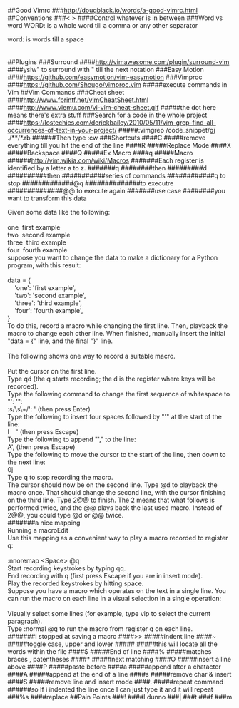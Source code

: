 ##Good Vimrc
###http://dougblack.io/words/a-good-vimrc.html
##Conventions
###< >
####Control whatever is in between
###Word vs word
WORD: is a whole word till a comma or any other separator<div>word: is words till a space</div><div><br></div><div><div><br></div></div>
##Plugins
###Surround
####http://vimawesome.com/plugin/surround-vim
####ysiw" to surround with " till the next notation
###Easy Motion
####https://github.com/easymotion/vim-easymotion
###Vimproc
####https://github.com/Shougo/vimproc.vim
#####execute commands in Vim
##Vim Commands
###Cheat sheet
####http://www.fprintf.net/vimCheatSheet.html
####http://www.viemu.com/vi-vim-cheat-sheet.gif
#####the dot here means there's extra stuff
###Search for a code in the whole project
####https://lostechies.com/derickbailey/2010/05/11/vim-grep-find-all-occurrences-of-text-in-your-project/
#####:vimgrep /code_snippet/gj ./**/*.rb
######Then type :cw
###Shortcuts
####C
#####remove everything till you hit the end of the line
####R
#####Replace Mode
####X
#####Backspace
####Q
#####Ex Macro
####q
#####Macro
######http://vim.wikia.com/wiki/Macros
#######Each register is identified by a letter a to z.
#######q
########then
#########d
##########then
###########series of commands
############q to stop
#############@q
##############to executre
##############@@ to execute again
#######use case
########you want to transform this data
<div>Given some data like the following:</div><div><br></div><div>one&nbsp;<span class="Apple-tab-span" style="white-space:pre"><span style="white-space: normal;">	</span></span>first example</div><div>two<span class="Apple-tab-span" style="white-space:pre"><span style="white-space: normal;">	</span></span>&nbsp;second example</div><div>three<span class="Apple-tab-span" style="white-space:pre"><span style="white-space: normal;">	</span></span>&nbsp;third example</div><div>four&nbsp;<span class="Apple-tab-span" style="white-space:pre"><span style="white-space: normal;">	</span></span>fourth example</div><div>suppose you want to change the data to make a dictionary for a Python program, with this result:</div><div><br></div><div>data = {</div><div>&nbsp; &nbsp; 'one': 'first example',</div><div>&nbsp; &nbsp; 'two': 'second example',</div><div>&nbsp; &nbsp; 'three': 'third example',</div><div>&nbsp; &nbsp; 'four': 'fourth example',</div><div>}</div><div><div>To do this, record a macro while changing the first line. Then, playback the macro to change each other line. When finished, manually insert the initial "data = {" line, and the final "}" line.</div><div><br></div><div>The following shows one way to record a suitable macro.</div><div><br></div><div>Put the cursor on the first line.</div><div>Type qd (the q starts recording; the d is the register where keys will be recorded).</div><div>Type the following command to change the first sequence of whitespace to "': '":</div><div>:s/\s\+/': ' (then press Enter)</div><div>Type the following to insert four spaces followed by "'" at the start of the line:</div><div>I &nbsp; &nbsp;' (then press Escape)</div><div>Type the following to append "'," to the line:</div><div>A', (then press Escape)</div><div>Type the following to move the cursor to the start of the line, then down to the next line:</div><div>0j</div><div>Type q to stop recording the macro.</div><div>The cursor should now be on the second line. Type @d to playback the macro once. That should change the second line, with the cursor finishing on the third line. Type 2@@ to finish. The 2 means that what follows is performed twice, and the @@ plays back the last used macro. Instead of 2@@, you could type @d or @@ twice.</div></div>
#######a nice mapping
<div>Running a macroEdit</div><div>Use this mapping as a convenient way to play a macro recorded to register q:</div><div><br></div><div>:nnoremap &lt;Space&gt; @q</div><div>Start recording keystrokes by typing qq.</div><div>End recording with q (first press Escape if you are in insert mode).</div><div>Play the recorded keystrokes by hitting space.</div><div>Suppose you have a macro which operates on the text in a single line. You can run the macro on each line in a visual selection in a single operation:</div><div><br></div><div>Visually select some lines (for example, type vip to select the current paragraph).</div><div>Type :normal @q to run the macro from register q on each line.</div>
#######I stopped at saving a macro
####>>
#####indent line
####~
#####toggle case, upper and lower
#####
#####this will locate all the words within the file
####$
#####End of line
####%
#####matches braces , patentheses
####* 
#####next matching
####O
#####insert a line above
####P
#####paste before
####a
#####append after a chatacter
####A
#####append at the end of a line
####s
#####remove char & insert
####S
#####remove line and insert mode
####.
#####repeat command
######so If i indented the line once I can just type it and it will repeat
###%s
####replace
##Pain Points
###!
####I dunno
###|
###t
###f
###m
